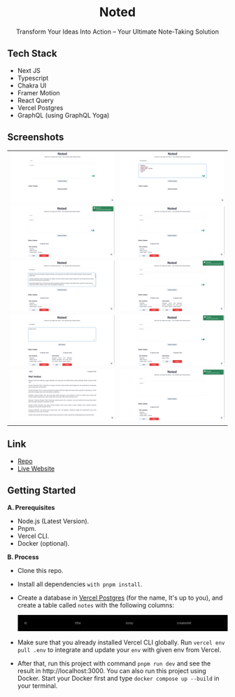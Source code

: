 <div align="center">
  <h1>Noted</h1>
  <p>Transform Your Ideas Into Action – Your Ultimate Note-Taking Solution</p>
</div>

## Tech Stack

- Next JS
- Typescript
- Chakra UI
- Framer Motion
- React Query
- Vercel Postgres
- GraphQL (using GraphQL Yoga)

## Screenshots

|                                                                     |                                                                      |
| :-----------------------------------------------------------------: | :------------------------------------------------------------------: |
| ![ss 1](/public/docs/Screenshot%20from%202024-08-12%2011-37-21.png) | ![ss 2](/public/docs/Screenshot%20from%202024-08-12%2011-40-07.png)  |
| ![ss 3](/public/docs/Screenshot%20from%202024-08-12%2011-40-14.png) | ![ss 4](/public/docs/Screenshot%20from%202024-08-12%2011-40-22.png)  |
| ![ss 5](/public/docs/Screenshot%20from%202024-08-12%2011-41-56.png) | ![ss 6](/public/docs/Screenshot%20from%202024-08-12%2011-42-03.png)  |
| ![ss 7](/public/docs/Screenshot%20from%202024-08-12%2011-47-08.png) | ![ss 8](/public/docs/Screenshot%20from%202024-08-12%2011-47-23.png)  |
| ![ss 9](/public/docs/Screenshot%20from%202024-08-12%2011-54-10.png) | ![ss 10](/public/docs/Screenshot%20from%202024-08-12%2014-54-02.png) |
|                                                                     |                                                                      |

## Link

- [Repo](https://github.com/haikelz/dibimbing-fullstack-engineer-test)
- [Live Website](https://dibimbing-fullstack-engineer-test.vercel.app/)

## Getting Started

**A. Prerequisites**

- Node.js (Latest Version).
- Pnpm.
- Vercel CLI.
- Docker (optional).

**B. Process**

- Clone this repo.
- Install all dependencies `with pnpm install`.
- Create a database in [Vercel Postgres](https://vercel.com/docs/storage/vercel-postgres) (for the name, It's up to you), and create a table called `notes` with the following columns:

  ![Columns](/public/docs/Screenshot%20from%202024-08-12%2015-09-16.png)

- Make sure that you already installed Vercel CLI globally. Run `vercel env pull .env` to integrate and update your `env` with given env from Vercel.
- After that, run this project with command `pnpm run dev` and see the result in http://localhost:3000. You can also run this project using Docker. Start your Docker first and type `docker compose up --build` in your terminal.

